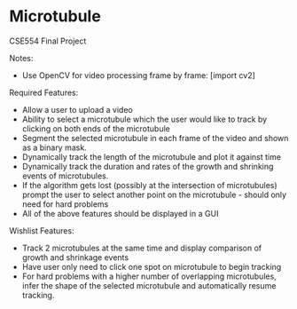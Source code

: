 # Microtubule
CSE554 Final Project

Notes:
* Use OpenCV for video processing frame by frame: 
[import cv2]



Required Features:
* Allow a user to upload a video
* Ability to select a microtubule which the user would like to track by clicking on both ends of the microtubule
* Segment the selected microtubule in each frame of the video and shown as a binary mask.
* Dynamically track the length of the microtubule and plot it against time
* Dynamically track the duration and rates of the growth and shrinking events of microtubules.
* If the algorithm gets lost (possibly at the intersection of microtubules) prompt the user to select another point on the microtubule - should only need for hard problems
* All of the above features should be displayed in a GUI

Wishlist Features:
* Track 2 microtubules at the same time and display comparison of growth and shrinkage events
* Have user only need to click one spot on microtubule to begin tracking
* For hard problems with a higher number of overlapping microtubules, infer the shape of the selected microtubule and automatically resume tracking.

